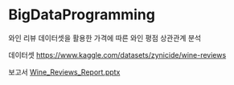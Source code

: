# BigDataProgramming
와인 리뷰 데이터셋을 활용한 가격에 따른 와인 평점 상관관계 분석

데이터셋
https://www.kaggle.com/datasets/zynicide/wine-reviews

보고서
[Wine_Reviews_Report.pptx](https://github.com/cyujin/BigDataProgramming/files/12533435/Wine_Reviews_Report.pptx)
